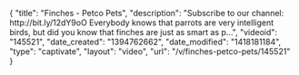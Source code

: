 {
    "title": "Finches - Petco Pets",
    "description": "Subscribe to our channel: http:\/\/bit.ly\/12dY9oO Everybody knows that parrots are very intelligent birds, but did you know that finches are just as smart as p...",
    "videoid": "145521",
    "date_created": "1394762662",
    "date_modified": "1418181184",
    "type": "captivate",
    "layout": "video",
    "url": "\/v\/finches-petco-pets\/145521"
}
